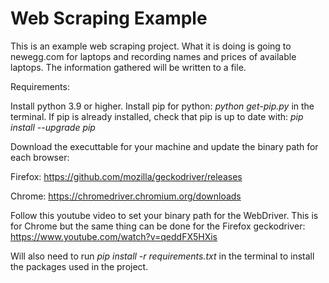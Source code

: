 # Web Scraping Example

This is an example web scraping project. What it is doing is going to newegg.com for laptops and recording names and prices of available laptops.
The information gathered will be written to a file.


Requirements:

Install python 3.9 or higher.
Install pip for python: _python get-pip.py_ in the terminal.
If pip is already installed, check that pip is up to date with:  _pip install --upgrade pip_

Download the executtable for your machine and update the binary path for each browser:

Firefox: https://github.com/mozilla/geckodriver/releases

Chrome: https://chromedriver.chromium.org/downloads

Follow this youtube video to set your binary path for the WebDriver. This is for Chrome but 
the same thing can be done for the Firefox geckodriver:
https://www.youtube.com/watch?v=qeddFX5HXis


Will also need to run 
_pip install -r requirements.txt_ in the terminal to install the packages used in the project. 
